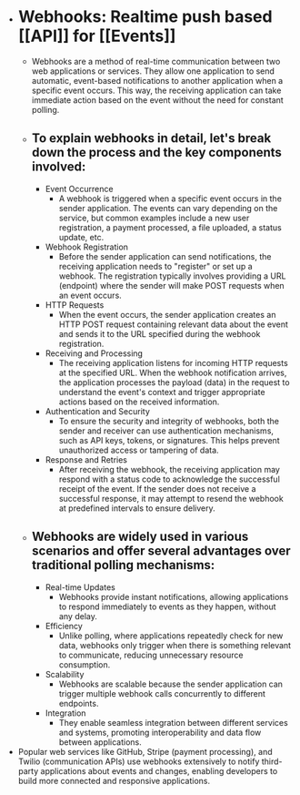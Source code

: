 - # Webhooks: Realtime push based [[API]] for [[Events]]
	- Webhooks are a method of real-time communication between two web applications or services. They allow one application to send automatic, event-based notifications to another application when a specific event occurs. This way, the receiving application can take immediate action based on the event without the need for constant polling.
	- ## To explain webhooks in detail, let's break down the process and the key components involved:
		- Event Occurrence
			- A webhook is triggered when a specific event occurs in the sender application. The events can vary depending on the service, but common examples include a new user registration, a payment processed, a file uploaded, a status update, etc.
		- Webhook Registration
			- Before the sender application can send notifications, the receiving application needs to "register" or set up a webhook. The registration typically involves providing a URL (endpoint) where the sender will make POST requests when an event occurs.
		- HTTP Requests
			- When the event occurs, the sender application creates an HTTP POST request containing relevant data about the event and sends it to the URL specified during the webhook registration.
		- Receiving and Processing
			- The receiving application listens for incoming HTTP requests at the specified URL. When the webhook notification arrives, the application processes the payload (data) in the request to understand the event's context and trigger appropriate actions based on the received information.
		- Authentication and Security
			- To ensure the security and integrity of webhooks, both the sender and receiver can use authentication mechanisms, such as API keys, tokens, or signatures. This helps prevent unauthorized access or tampering of data.
		- Response and Retries
			- After receiving the webhook, the receiving application may respond with a status code to acknowledge the successful receipt of the event. If the sender does not receive a successful response, it may attempt to resend the webhook at predefined intervals to ensure delivery.
	- ## Webhooks are widely used in various scenarios and offer several advantages over traditional polling mechanisms:
		- Real-time Updates
			- Webhooks provide instant notifications, allowing applications to respond immediately to events as they happen, without any delay.
		- Efficiency
			- Unlike polling, where applications repeatedly check for new data, webhooks only trigger when there is something relevant to communicate, reducing unnecessary resource consumption.
		- Scalability
			- Webhooks are scalable because the sender application can trigger multiple webhook calls concurrently to different endpoints.
		- Integration
			- They enable seamless integration between different services and systems, promoting interoperability and data flow between applications.
- Popular web services like GitHub, Stripe (payment processing), and Twilio (communication APIs) use webhooks extensively to notify third-party applications about events and changes, enabling developers to build more connected and responsive applications.